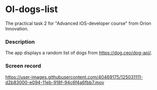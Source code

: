 # OI-dogs-list
The practical task 2 for "Advanced iOS-developer course" from Orion Innovation.
### Description
The app displays a random list of dogs from https://dog.ceo/dog-api/.
### Screen record
https://user-images.githubusercontent.com/40469175/125031111-d2b83000-e094-11eb-918f-94c6f4a6fbb7.mov




